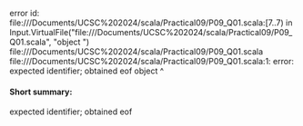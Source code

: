 error id: file://<HOME>/Documents/UCSC%202024/scala/Practical09/P09_Q01.scala:[7..7) in Input.VirtualFile("file://<HOME>/Documents/UCSC%202024/scala/Practical09/P09_Q01.scala", "object ")
file://<HOME>/Documents/UCSC%202024/scala/Practical09/P09_Q01.scala
file://<HOME>/Documents/UCSC%202024/scala/Practical09/P09_Q01.scala:1: error: expected identifier; obtained eof
object 
       ^
#### Short summary: 

expected identifier; obtained eof